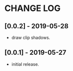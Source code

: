 # CHANGE LOG

## [0.0.2] - 2019-05-28

* draw clip shadows.

## [0.0.1] - 2019-05-27

* initial release.
